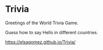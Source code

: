 # Trivia

Greetings of the World Trivia Game.

Guess how to say Hello in different countries.

https://elsagomez.github.io/Trivia/
